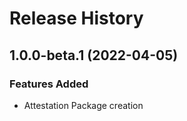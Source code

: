 # Release History

## 1.0.0-beta.1 (2022-04-05)

### Features Added

-  Attestation Package creation
